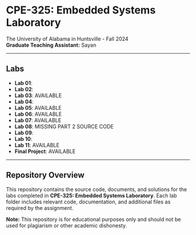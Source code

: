 # CPE-325: Embedded Systems Laboratory

The University of Alabama in Huntsville - Fall 2024  
**Graduate Teaching Assistant:** Sayan 

---

## Labs 

- **Lab 01**:   
- **Lab 02**:  
- **Lab 03**: AVAILABLE 
- **Lab 04**:   
- **Lab 05**: AVAILABLE
- **Lab 06**: AVAILABLE  
- **Lab 07**: AVAILABLE  
- **Lab 08**: MISSING PART 2 SOURCE CODE
- **Lab 09**:   
- **Lab 10**:   
- **Lab 11**: AVAILABLE
- **Final Project**: AVAILABLE

---

## Repository Overview
This repository contains the source code, documents, and solutions for the labs completed in **CPE-325: Embedded Systems Laboratory**. Each lab folder includes relevant code, documentation, and additional files as required by the assignment.


**Note:** This repository is for educational purposes only and should not be used for plagiarism or other academic dishonesty.
